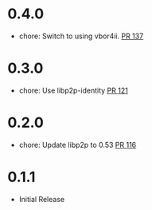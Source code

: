 # 0.4.0
- chore: Switch to using vbor4ii. [PR 137](https://github.com/dariusc93/rust-ipfs/pull/137)

# 0.3.0
- chore: Use libp2p-identity [PR 121](https://github.com/dariusc93/rust-ipfs/pull/121)

# 0.2.0
- chore: Update libp2p to 0.53 [PR 116]

[PR 116]:  https://github.com/dariusc93/rust-ipfs/pull/116

# 0.1.1
- Initial Release